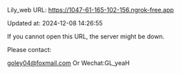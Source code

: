 Lily_web URL: https://1047-61-165-102-156.ngrok-free.app

Updated at: 2024-12-08 14:26:55

If you cannot open this URL, the server might be down.

Please contact: 

goley04@foxmail.com Or Wechat:GL_yeaH